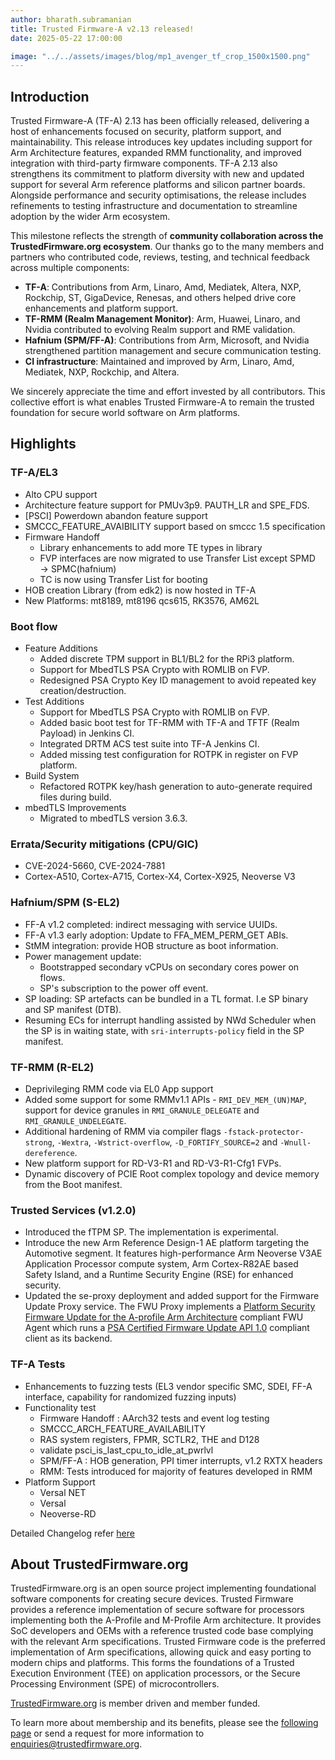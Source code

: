 ```yaml
---
author: bharath.subramanian
title: Trusted Firmware-A v2.13 released!
date: 2025-05-22 17:00:00

image: "../../assets/images/blog/mp1_avenger_tf_crop_1500x1500.png"
---
```


## Introduction

Trusted Firmware-A (TF-A) 2.13 has been officially released, delivering a host of enhancements focused on security, platform support, and maintainability. This release introduces key updates including support for Arm Architecture features, expanded RMM functionality, and improved integration with third-party firmware components. TF-A 2.13 also strengthens its commitment to platform diversity with new and updated support for several Arm reference platforms and silicon partner boards. Alongside performance and security optimisations, the release includes refinements to testing infrastructure and documentation to streamline adoption by the wider Arm ecosystem.

This milestone reflects the strength of **community collaboration across the TrustedFirmware.org ecosystem**. Our thanks go to the many members and partners who contributed code, reviews, testing, and technical feedback across multiple components:

- **TF-A**: Contributions from Arm, Linaro, Amd, Mediatek, Altera, NXP, Rockchip, ST, GigaDevice, Renesas, and others helped drive core enhancements and platform support.
- **TF-RMM (Realm Management Monitor)**: Arm, Huawei, Linaro, and Nvidia contributed to evolving Realm support and RME validation.
- **Hafnium (SPM/FF-A)**: Contributions from Arm, Microsoft, and Nvidia strengthened partition management and secure communication testing.
- **CI infrastructure**: Maintained and improved by Arm, Linaro, Amd, Mediatek, NXP, Rockchip, and Altera.

We sincerely appreciate the time and effort invested by all contributors. This collective effort is what enables Trusted Firmware-A to remain the trusted foundation for secure world software on Arm platforms.

## Highlights

### TF-A/EL3
- Alto CPU support
- Architecture feature support for PMUv3p9. PAUTH_LR and SPE_FDS.
- [PSCI] Powerdown abandon feature support
- SMCCC_FEATURE_AVAIBILITY support based on smccc 1.5 specification
- Firmware Handoff
  - Library enhancements to add more TE types in library
  - FVP  interfaces are now migrated to use Transfer List except SPMD → SPMC(hafnium)
  - TC is now using Transfer List for booting
- HOB creation Library (from edk2) is now hosted in TF-A
- New Platforms: mt8189, mt8196 qcs615, RK3576, AM62L
  
### Boot flow

- Feature Additions
  - Added discrete TPM support in BL1/BL2 for the RPi3 platform.
  - Support for MbedTLS PSA Crypto with ROMLIB on FVP.
  - Redesigned PSA Crypto Key ID management to avoid repeated key creation/destruction.
- Test Additions
  - Support for MbedTLS PSA Crypto with ROMLIB on FVP.
  - Added basic boot test for TF-RMM with TF-A and TFTF (Realm Payload) in Jenkins CI.
  - Integrated DRTM ACS test suite into TF-A Jenkins CI.
  - Added missing test configuration for ROTPK in register on FVP platform.
- Build System
  - Refactored ROTPK key/hash generation to auto-generate required files during build.
- mbedTLS Improvements
  - Migrated to mbedTLS version 3.6.3.

### Errata/Security mitigations (CPU/GIC)

- CVE-2024-5660, CVE-2024-7881
- Cortex-A510, Cortex-A715, Cortex-X4, Cortex-X925, Neoverse V3

### Hafnium/SPM (S-EL2)

- FF-A v1.2 completed: indirect messaging with service UUIDs.
- FF-A v1.3 early adoption: Update to FFA_MEM_PERM_GET ABIs.
- StMM integration: provide HOB structure as boot information.
- Power management update:
  - Bootstrapped secondary vCPUs on secondary cores power on flows.
  - SP's subscription to the power off event.
- SP loading: SP artefacts can be bundled in a TL format. I.e SP binary and SP manifest (DTB).
- Resuming ECs for interrupt handling assisted by NWd Scheduler when the SP is in waiting state, with ```sri-interrupts-policy``` field in the SP manifest.

### TF-RMM (R-EL2)

- Deprivileging RMM code via EL0 App support
- Added some support for some RMMv1.1 APIs - ```RMI_DEV_MEM_(UN)MAP```, support for device granules in ```RMI_GRANULE_DELEGATE``` and  ```RMI_GRANULE_UNDELEGATE```.
- Additional hardening of RMM via compiler flags ```-fstack-protector-strong```, ```-Wextra```, ```-Wstrict-overflow```,  ```-D_FORTIFY_SOURCE=2``` and ```-Wnull-dereference```.
- New platform support for RD-V3-R1 and RD-V3-R1-Cfg1 FVPs.
- Dynamic discovery of PCIE Root complex topology and device memory from the Boot manifest. 

### Trusted Services (v1.2.0)

- Introduced the fTPM SP. The implementation is experimental.
- Introduce the new Arm Reference Design-1 AE platform targeting the Automotive segment. It features high-performance Arm Neoverse V3AE Application Processor compute system, Arm Cortex-R82AE based Safety Island, and a Runtime Security Engine (RSE) for enhanced security.
- Updated the se-proxy deployment and added support for the Firmware Update Proxy service. The FWU Proxy implements a [Platform Security Firmware Update for the A-profile Arm Architecture](https://developer.arm.com/documentation/den0118/latest/) compliant FWU Agent which runs a [PSA Certified Firmware Update API 1.0](https://arm-software.github.io/psa-api/fwu/1.0/) compliant client as its backend. 

### TF-A Tests

- Enhancements to fuzzing tests (EL3 vendor specific SMC, SDEI, FF-A interface, capability for randomized fuzzing inputs)
- Functionality test
  - Firmware Handoff : AArch32 tests and event log testing
  - SMCCC_ARCH_FEATURE_AVAILABILITY
  - RAS system registers, FPMR, SCTLR2, THE and D128
  - validate psci_is_last_cpu_to_idle_at_pwrlvl
  - SPM/FF-A : HOB generation, PPI timer interrupts, v1.2 RXTX headers
  - RMM: Tests introduced for majority of features developed in RMM
- Platform Support
  - Versal NET
  - Versal
  - Neoverse-RD

Detailed Changelog refer [here](https://trustedfirmware-a-tests.readthedocs.io/en/latest/change-log.html#version-2-13)




## About TrustedFirmware.org

TrustedFirmware.org is an open source project implementing foundational software components for creating secure devices. Trusted Firmware provides a reference implementation of secure software for processors implementing both the A-Profile and M-Profile Arm architecture. It provides SoC developers and OEMs with a reference trusted code base complying with the relevant Arm specifications. Trusted Firmware code is the preferred implementation of Arm specifications, allowing quick and easy porting to modern chips and platforms. This forms the foundations of a Trusted Execution Environment (TEE) on application processors, or the Secure Processing Environment (SPE) of microcontrollers.

[TrustedFirmware.org](https://www.trustedfirmware.org) is member driven and member funded.

To learn more about membership and its benefits, please see the [following page](/about) or send a request for more information to enquiries@trustedfirmware.org.
